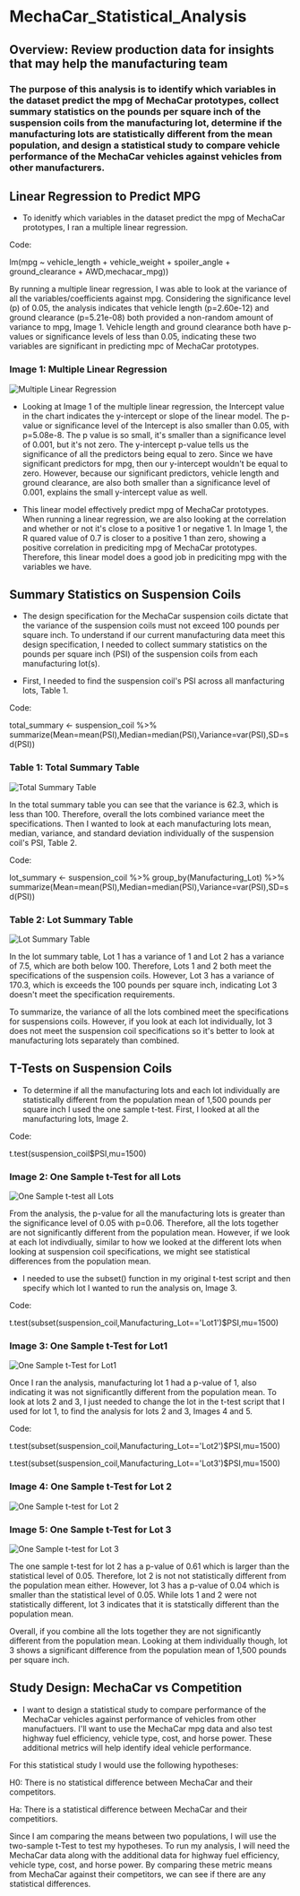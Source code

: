 # MechaCar_Statistical_Analysis
## Overview: Review production data for insights that may help the manufacturing team
### The purpose of this analysis is to identify which variables in the dataset predict the mpg of MechaCar prototypes, collect summary statistics on the pounds per square inch of the suspension coils from the manufacturing lot, determine if the manufacturing lots are statistically different from the mean population, and design a statistical study to compare vehicle performance of the MechaCar vehicles against vehicles from other manufacturers. 

## Linear Regression to Predict MPG
- To idenitfy which variables in the dataset predict the mpg of MechaCar prototypes, I ran a multiple linear regression. 

Code:

lm(mpg ~ vehicle_length + vehicle_weight + spoiler_angle + ground_clearance + AWD,mechacar_mpg))

By running a multiple linear regression, I was able to look at the variance of all the variables/coefficients against mpg. Considering the significance level (p) of 0.05, the analysis indicates that vehicle length (p=2.60e-12) and ground clearance (p=5.21e-08) both provided a non-random amount of variance to mpg, Image 1. Vehicle length and ground clearance both have p-values or significance levels of less than 0.05, indicating these two variables are significant in predicting mpc of MechaCar prototypes. 

### Image 1: Multiple Linear Regression
![Multiple Linear Regression](https://github.com/mrma2318/MechaCar_Statistical_Analysis/blob/b5dabdbad9851b6fe3cfe0391a831d4b476b882c/images/linear_regression.png)

- Looking at Image 1 of the multiple linear regression, the Intercept value in the chart indicates the y-intercept or slope of the linear model. The p-value or significance level of the Intercept is also smaller than 0.05, with p=5.08e-8. The p value is so small, it's smaller than a significance level of 0.001, but it's not zero. The y-intercept p-value tells us the significance of all the predictors being equal to zero. Since we have significant predictors for mpg, then our y-intercept wouldn't be equal to zero. However, because our significant predictors, vehicle length and ground clearance, are also both smaller than a significance level of 0.001, explains the small y-intercept value as well. 

- This linear model effectively predict mpg of MechaCar prototypes. When running a linear regression, we are also looking at the correlation and whether or not it's close to a positive 1 or negative 1. In Image 1, the R quared value of 0.7 is closer to a positive 1 than zero, showing a positive correlation in prediciting mpg of MechaCar prototypes. Therefore, this linear model does a good job in prediciting mpg with the variables we have. 

## Summary Statistics on Suspension Coils
- The design specification for the MechaCar suspension coils dictate that the variance of the suspension coils must not exceed 100 pounds per square inch. To understand if our current manufacturing data meet this design specification, I needed to collect summary statistics on the pounds per square inch (PSI) of the suspension coils from each manufacturing lot(s). 

- First, I needed to find the suspension coil's PSI across all manfacturing lots, Table 1. 

Code:

total_summary <- suspension_coil %>% summarize(Mean=mean(PSI),Median=median(PSI),Variance=var(PSI),SD=sd(PSI))

### Table 1: Total Summary Table
![Total Summary Table](https://github.com/mrma2318/MechaCar_Statistical_Analysis/blob/b5dabdbad9851b6fe3cfe0391a831d4b476b882c/images/total_summary.png)

In the total summary table you can see that the variance is 62.3, which is less than 100. Therefore, overall the lots combined variance meet the specifications. Then I wanted to look at each manufacturing lots mean, median, variance, and standard deviation individually of the suspension coil's PSI, Table 2. 

Code: 

lot_summary <- suspension_coil %>% group_by(Manufacturing_Lot) %>% summarize(Mean=mean(PSI),Median=median(PSI),Variance=var(PSI),SD=sd(PSI))

### Table 2: Lot Summary Table
![Lot Summary Table](https://github.com/mrma2318/MechaCar_Statistical_Analysis/blob/b5dabdbad9851b6fe3cfe0391a831d4b476b882c/images/lot_summary.png)

In the lot summary table, Lot 1 has a variance of 1 and Lot 2 has a variance of 7.5, which are both below 100. Therefore, Lots 1 and 2 both meet the specifications  of the suspension coils. However, Lot 3 has a variance of 170.3, which is exceeds the 100 pounds per square inch, indicating Lot 3 doesn't meet the specification requirements. 

To summarize, the variance of all the lots combined meet the specifications for suspensions coils. However, if you look at each lot individually, lot 3 does not meet the suspension coil specifications so it's better to look at manufacturing lots separately than combined.

## T-Tests on Suspension Coils
- To determine if all the manufacturing lots and each lot individually are statistically different from the population mean of 1,500 pounds per square inch I used the one sample t-test. First, I looked at all the manufacturing lots, Image 2. 

Code: 

t.test(suspension_coil$PSI,mu=1500)

### Image 2: One Sample t-Test for all Lots
![One Sample t-test all Lots](https://github.com/mrma2318/MechaCar_Statistical_Analysis/blob/b5dabdbad9851b6fe3cfe0391a831d4b476b882c/images/t-test_all_lots.png)

From the analysis, the p-value for all the manufacturing lots is greater than the significance level of 0.05 with p=0.06. Therefore, all the lots together are not significantly different from the population mean. However, if we look at each lot indivdiually, similar to how we looked at the different lots when looking at suspension coil specifications, we might see statistical differences from the population mean. 

- I needed to use the subset() function in my original t-test script and then specify which lot I wanted to run the analysis on, Image 3. 

Code: 

t.test(subset(suspension_coil,Manufacturing_Lot=='Lot1')$PSI,mu=1500)

### Image 3: One Sample t-Test for Lot1
![One Sample t-Test for Lot1](https://github.com/mrma2318/MechaCar_Statistical_Analysis/blob/b5dabdbad9851b6fe3cfe0391a831d4b476b882c/images/t-test_lot1.png)

Once I ran the analysis, manufacturing lot 1 had a p-value of 1, also indicating it was not significantlly different from the population mean. To look at lots 2 and 3, I just needed to change the lot in the t-test script that I used for lot 1, to find the analysis for lots 2 and 3, Images 4 and 5. 

Code: 

t.test(subset(suspension_coil,Manufacturing_Lot=='Lot2')$PSI,mu=1500)

t.test(subset(suspension_coil,Manufacturing_Lot=='Lot3')$PSI,mu=1500)

### Image 4: One Sample t-Test for Lot 2
![One Sample t-test for Lot 2](https://github.com/mrma2318/MechaCar_Statistical_Analysis/blob/b5dabdbad9851b6fe3cfe0391a831d4b476b882c/images/t-test_lot2.png)

### Image 5: One Sample t-Test for Lot 3
![One Sample t-test for Lot 3](https://github.com/mrma2318/MechaCar_Statistical_Analysis/blob/b5dabdbad9851b6fe3cfe0391a831d4b476b882c/images/t-test_lot3.png)

The one sample t-test for lot 2 has a p-value of 0.61 which is larger than the statistical level of 0.05. Therefore, lot 2 is not not statistically different from the population mean either. However, lot 3 has a p-value of 0.04 which is smaller than the statistical level of 0.05. While lots 1 and 2 were not statistically different, lot 3 indicates that it is statstically different than the population mean. 

Overall, if you combine all the lots together they are not significantly different from the population mean. Looking at them individually though, lot 3 shows a significant difference from the population mean of 1,500 pounds per square inch. 

## Study Design: MechaCar vs Competition
- I want to design a statistical study to compare performance of the MechaCar vehicles against performance of vehicles from other manufactuers. I'll want to use the MechaCar mpg data and also test highway fuel efficiency, vehicle type, cost, and horse power. These additional metrics will help identify ideal vehicle performance.   

For this statistical study I would use the following hypotheses:

H0: There is no statistical difference between MechaCar and their competitors.

Ha: There is a statistical difference between MechaCar and their competitiors.

Since I am comparing the means between two populations, I will use the two-sample t-Test to test my hypotheses. To run my analysis, I will need the MechaCar data along with the additional data for highway fuel efficiency, vehicle type, cost, and horse power. By comparing these metric means from MechaCar against their competitors, we can see if there are any statistical differences. 